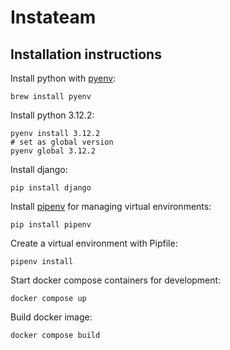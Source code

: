 # Instateam

## Installation instructions

Install python with [pyenv](https://github.com/pyenv/pyenv):

```shell
brew install pyenv
```

Install python 3.12.2:

```shell
pyenv install 3.12.2
# set as global version
pyenv global 3.12.2
```

Install django:

```shell
pip install django
```

Install [pipenv](https://pipenv.pypa.io/en/latest/) for managing virtual environments:

```shell
pip install pipenv
```

Create a virtual environment with Pipfile:

```shell
pipenv install
```

Start docker compose containers for development:

```shell
docker compose up
```

Build docker image:

```shell
docker compose build
```
